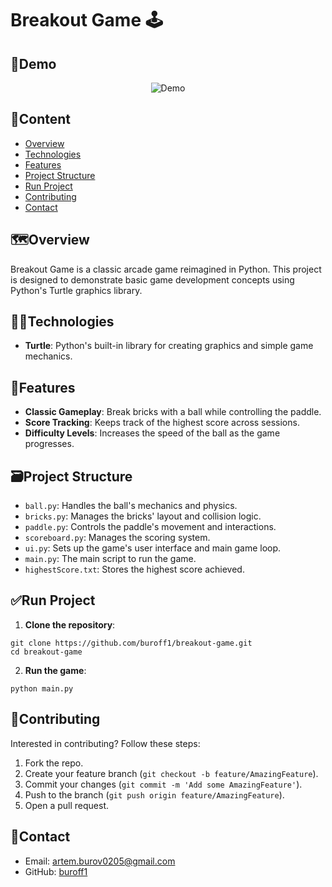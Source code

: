 # Breakout Game 🕹️

## 🧪Demo
<p align="center">
  <img src="https://github.com/user-attachments/assets/193818fe-245c-42ac-960f-dd590466f1d9" alt="Demo">
</p>

## 📝Content

- [Overview](#%EF%B8%8Foverview)
- [Technologies](#technologies)
- [Features](#features)
- [Project Structure](#%EF%B8%8Fproject-structure)
- [Run Project](#run-project)
- [Contributing](#contributing)
- [Contact](#contact)

## 🗺️Overview

Breakout Game is a classic arcade game reimagined in Python. This project is designed to demonstrate basic game development concepts using Python's Turtle graphics library.

## 👨‍💻Technologies

- **Turtle**: Python's built-in library for creating graphics and simple game mechanics.

## 👀Features

- **Classic Gameplay**: Break bricks with a ball while controlling the paddle.
- **Score Tracking**: Keeps track of the highest score across sessions.
- **Difficulty Levels**: Increases the speed of the ball as the game progresses.

## 🗃️Project Structure

- `ball.py`: Handles the ball's mechanics and physics.
- `bricks.py`: Manages the bricks' layout and collision logic.
- `paddle.py`: Controls the paddle's movement and interactions.
- `scoreboard.py`: Manages the scoring system.
- `ui.py`: Sets up the game's user interface and main game loop.
- `main.py`: The main script to run the game.
- `highestScore.txt`: Stores the highest score achieved.

## ✅Run Project

1. **Clone the repository**:
```
git clone https://github.com/buroff1/breakout-game.git
cd breakout-game
```
2. **Run the game**:
```
python main.py
```

## 🤝Contributing

Interested in contributing? Follow these steps:

1. Fork the repo.
2. Create your feature branch (`git checkout -b feature/AmazingFeature`).
3. Commit your changes (`git commit -m 'Add some AmazingFeature'`).
4. Push to the branch (`git push origin feature/AmazingFeature`).
5. Open a pull request.

## 📧Contact

- Email: [artem.burov0205@gmail.com](mailto:artem.burov0205@gmail.com)
- GitHub: [buroff1](https://github.com/buroff1)
